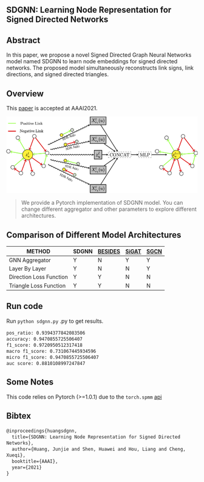 ##  SDGNN: Learning Node Representation for Signed Directed Networks

## Abstract

In this paper, we propose a novel Signed Directed Graph Neural Networks model named SDGNN to learn node embeddings for signed directed networks. The proposed model simultaneously reconstructs link signs, link directions, and signed directed triangles.

## Overview
This [paper](https://arxiv.org/abs/1906.10958) is accepted at AAAI2021.

<div align=center>
 <img src="./imgs/sdgnn.png" alt="sdgnn" align=center/>
</div>


> We provide a Pytorch implementation of SDGNN model.
> You can change different aggregator and other parameters to explore different architectures.

## Comparison of Different Model Architectures

| METHOD | SDGNN | [BESIDES](https://dl.acm.org/doi/abs/10.1145/3269206.3271738) | [SiGAT](https://link.springer.com/chapter/10.1007/978-3-030-30493-5_53) | [SGCN](https://ieeexplore.ieee.org/abstract/document/8594922/) |
| ------ | ----- | ------- | ----- | ---- |
| GNN Aggregator          | Y     | N       | Y     | Y    |
| Layer By Layer          | Y     | N       | N     | Y    |
| Direction Loss Function | Y     | Y       | N     | N    |
| Triangle Loss Function  | Y     | Y       | N     | N    |

## Run code

Run ```python sdgnn.py``` .py to get results.

```
pos_ratio: 0.9394377842083506
accuracy: 0.9470855725506407
f1_score: 0.9720950512317418
macro f1_score: 0.731067445934596
micro f1_score: 0.9470855725506407
auc score: 0.8810108997247847
```

## Some Notes

This code relies on Pytorch (>=1.0.1) due to the ```torch.spmm``` [api](https://pytorch.org/docs/1.0.1/sparse.html?highlight=spmm#torch.sparse.FloatTensor.spmm)

## Bibtex

```
@inproceedings{huangsdgnn,
  title={SDGNN: Learning Node Representation for Signed Directed Networks},
  author={Huang, Junjie and Shen, Huawei and Hou, Liang and Cheng, Xueqi},
  booktitle={AAAI},
  year={2021}
}
```

